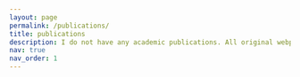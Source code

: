 ```yaml
---
layout: page
permalink: /publications/
title: publications
description: I do not have any academic publications. All original webpage template content retained is irrelevant.
nav: true
nav_order: 1
---
```

<!-- _pages/publications.md -->
<!-- <div class="publications"> -->

<!-- {% bibliography -f {{ site.scholar.bibliography }} %} -->

<!-- </div> -->

